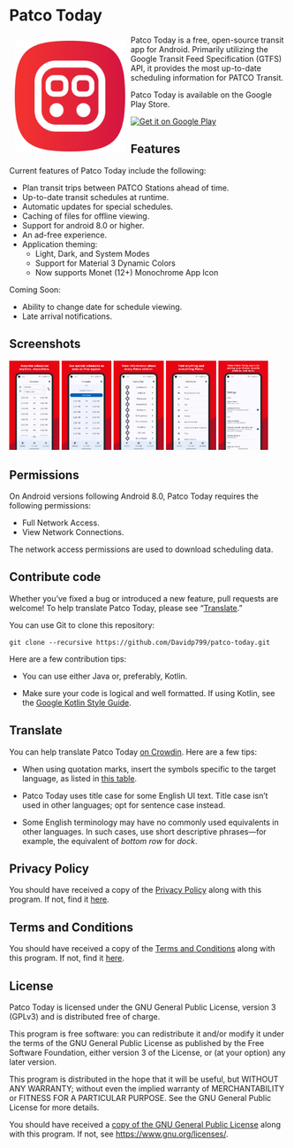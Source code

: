 # Patco Today

<img src="/readme/PatcoToday-logo.png" align="left"
width="200" hspace="10" vspace="10">

Patco Today is a free, open-source transit app for Android. Primarily utilizing the Google Transit Feed Specification (GTFS) API, it provides the most up-to-date scheduling information for PATCO Transit.

Patco Today is available on the Google Play Store.

<p align="left">
	<a href="https://play.google.com/store/apps/details?id=com.davidp799.patcotoday">
	    <img alt="Get it on Google Play"
		height="80"
		src="https://play.google.com/intl/en_us/badges/images/generic/en_badge_web_generic.png" />
	</a>  
</p>
        
## Features

Current features of Patco Today include the following:
- Plan transit trips between PATCO Stations ahead of time.
- Up-to-date transit schedules at runtime.
- Automatic updates for special schedules.
- Caching of files for offline viewing.
- Support for android 8.0 or higher.
- An ad-free experience.
- Application theming:
	* Light, Dark, and System Modes
	* Support for Material 3 Dynamic Colors
	* Now supports Monet (12+) Monochrome App Icon

Coming Soon:
- Ability to change date for schedule viewing.
- Late arrival notifications.

## Screenshots

<p float="middle">
	<img src="/readme/PatcoTodayFramed1.png" width="18%"/>
	<img src="/readme/PatcoTodayFramed2.png" width="18%" /> 
	<img src="/readme/PatcoTodayFramed3.png" width="18%" />
	<img src="/readme/PatcoTodayFramed4.png" width="18%" /> 
	<img src="/readme/PatcoTodayFramed5.png" width="18%" />
</p>

## Permissions

On Android versions following Android 8.0, Patco Today requires the following permissions:
- Full Network Access.
- View Network Connections.

The network access permissions are used to download scheduling data.

## Contribute code

Whether you’ve fixed a bug or introduced a new feature, pull requests are welcome! To help translate Patco Today, please see “[Translate](#translate).”

You can use Git to clone this repository:

```
git clone --recursive https://github.com/Davidp799/patco-today.git
```

Here are a few contribution tips:

- You can use either Java or, preferably, Kotlin.

- Make sure your code is logical and well formatted. If using Kotlin, see the [Google Kotlin Style Guide](https://developer.android.com/kotlin/style-guide).

## Translate

You can help translate Patco Today [on Crowdin](https://crowdin.com/project/patco-today). Here are a few tips:

- When using quotation marks, insert the symbols specific to the target language, as listed in [this table](https://en.wikipedia.org/wiki/Quotation_mark#Summary_table).

- Patco Today uses title case for some English UI text. Title case isn’t used in other languages; opt for sentence case instead.

- Some English terminology may have no commonly used equivalents in other languages. In such cases, use short descriptive phrases—for example, the equivalent of _bottom row_ for _dock_.

## Privacy Policy

You should have received a copy of the [Privacy Policy](privacy-policy.md) along with this program. If not, find it [here](https://www.termsfeed.com/live/7267d0fc-3b09-435a-bf45-71ead0cc1494).

## Terms and Conditions

You should have received a copy of the [Terms and Conditions](terms-conditions.md) along with this program. If not, find it [here](https://www.termsfeed.com/live/e56e7ea1-704d-45cf-9b6c-36c786290c1b).

## License
Patco Today is licensed under the GNU General Public License, version 3 (GPLv3) and is distributed free of charge.
    
  This program is free software: you can redistribute it and/or modify
  it under the terms of the GNU General Public License as published by
  the Free Software Foundation, either version 3 of the License, or
  (at your option) any later version.

  This program is distributed in the hope that it will be useful,
  but WITHOUT ANY WARRANTY; without even the implied warranty of
  MERCHANTABILITY or FITNESS FOR A PARTICULAR PURPOSE.  See the
  GNU General Public License for more details.

  You should have received a [copy of the GNU General Public License](license.md)
  along with this program.  If not, see <https://www.gnu.org/licenses/>.
